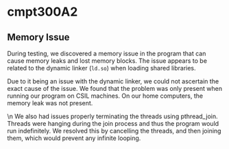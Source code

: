 # cmpt300A2

## Memory Issue

During testing, we discovered a memory issue in the program that can cause memory leaks and lost memory blocks. The issue appears to be related to the dynamic linker (`ld.so`) when loading shared libraries.

Due to it being an issue with the dynamic linker, we could not ascertain the exact cause of the issue. We found that the problem was only present when running our program on CSIL machines.
On our home computers, the memory leak was not present.

\n We also had issues properly terminating the threads using pthread_join. Threads were hanging during the join process and thus the program would run indefinitely. We resolved this by
cancelling the threads, and then joining them, which would prevent any infinite looping.